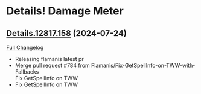 # Details! Damage Meter

## [Details.12817.158](https://github.com/Tercioo/Details-Damage-Meter/tree/Details.12817.158) (2024-07-24)
[Full Changelog](https://github.com/Tercioo/Details-Damage-Meter/compare/Details.12816.158...Details.12817.158) 

- Releasing flamanis latest pr  
- Merge pull request #784 from Flamanis/Fix-GetSpellInfo-on-TWW-with-Fallbacks  
    Fix GetSpellInfo on TWW  
- Fix GetSpellInfo on TWW  
